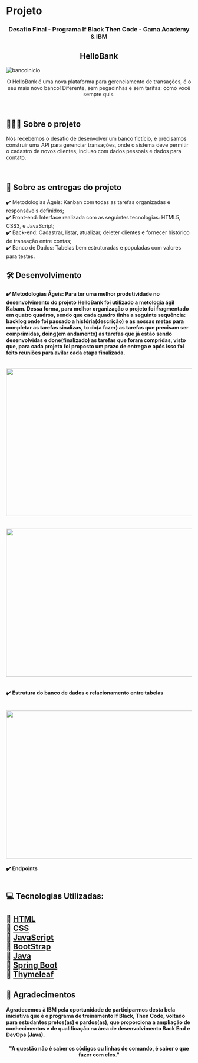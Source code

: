 # Projeto
 </h2>
<h3 align="center">
    Desafio Final - Programa If Black Then Code - Gama Academy & IBM
</h3>
<p align="center">
</p>
<h2 align= "center" >
    HelloBank 
</h2>

![bancoinicio](https://user-images.githubusercontent.com/102381119/189783699-fb735cc5-53ba-47b3-905b-1276a774818b.jpg)
<p align="center">
</p>

<p align="center">O HelloBank é uma nova plataforma para gerenciamento de transações, é o seu mais novo banco! Diferente, sem pegadinhas e sem tarifas: como você sempre quis.</p>
   
<br>
<h2>👨🏻‍💻 Sobre o projeto</h2> 
<p>Nós recebemos o desafio de desenvolver um banco fictício, e precisamos construir uma API para gerenciar transações, onde o sistema deve permitir o cadastro de novos clientes, incluso com dados pessoais e dados para contato.</p>
<br>
 <h2>📄 Sobre as entregas do projeto</h2>
 ✔️ Metodologias Ágeis: Kanban com todas as tarefas organizadas e responsáveis definidos; <br>
 ✔️ Front-end: Interface realizada com as seguintes tecnologias: HTML5, CSS3, e JavaScript; <br>
 ✔️ Back-end: Cadastrar, listar, atualizar, deleter clientes e fornecer histórico de transação entre contas;  <br>
 ✔️ Banco de Dados: Tabelas bem estruturadas e populadas com valores para testes.  <br>
</h4>

<h2>🛠️ Desenvolvimento </h2>
<h4> 
✔️ Metodologias Ágeis: Para ter uma melhor produtividade no desenvolvimento do projeto HelloBank foi utilizado a metologia ágil Kabam. Dessa forma, para melhor organização o projeto foi fragmentado em quatro quadros, sendo que cada quadro tinha a seguinte sequência: backlog onde foi passado a história(descrição) e as nossas metas para completar as tarefas sinalizas, to do(a fazer) as tarefas que precisam ser comprimidas, doing(em andamento) as tarefas que já estão sendo desenvolvidas e done(finalizado) as tarefas que foram compridas, visto que, para cada projeto foi proposto um prazo de entrega e após isso foi feito reuniões para avilar cada etapa finalizada.
<br>
<br>
<br>
<img src="https://user-images.githubusercontent.com/102381119/191536345-acf9e860-1c01-4797-aa2f-fb5dc9407ef7.jpeg" width="750" height="400" />
<br>
<br>
<br>
<img src="https://user-images.githubusercontent.com/102381119/191530922-4acccc88-860b-4a23-a350-ce0a60a47cd5.jpeg" width="750" height="400" />
<br>
<br>
<br>
✔️ Estrutura do banco de dados e relacionamento entre tabelas
<br>
<br>
<br>
<img src="https://user-images.githubusercontent.com/102381119/189784761-de158974-f670-448f-9141-4b2eea023259.jpeg" width="750" height="400" />
<br>
<br>
✔️ Endpoints

<br>
<br>

<h2>💻 Tecnologias Utilizadas: <h2>
  📍 <a href="https://html.com/">HTML</a> <br>
  📍 <a href="https://developer.mozilla.org/pt-BR/docs/Web/CSS">CSS</a> <br>
  📍 <a href="https://www.javascript.com">JavaScript</a> <br>
  📍 <a href="https://getbootstrap.com/">BootStrap</a> <br>
  📍 <a href="https://www.java.com">Java</a> <br>
  📍 <a href="https://spring.io/projects/spring-boot">Spring Boot</a> <br>
  📍 <a href="https://www.thymeleaf.org/">Thymeleaf</a> <br>

   
  
  <h2>🎁 Agradecimentos </h2>
  <h4>Agradecemos à IBM pela oportunidade de participarmos desta bela iniciativa que é o programa de treinamento If Black, Then Code, voltado para estudantes pretos(as) e pardos(as), que proporciona a ampliação de conhecimentos e de qualificação na área de desenvolvimento Back End e DevOps (Java).
      
  <h4>

      
  <h4 align= "center" >
   ⁠"A questão não é saber os códigos ou linhas de comando, é saber o que fazer com eles."
  <h4>
